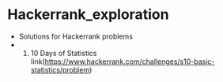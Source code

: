 # Hackerrank_exploration
* Solutions for Hackerrank problems
*   1. 10 Days of Statistics link(https://www.hackerrank.com/challenges/s10-basic-statistics/problem)

